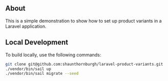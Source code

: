 ## About

This is a simple demonstration to show how to set up product variants in a Laravel application.

## Local Development

To build locally, use the following commands:

```bash
git clone git@github.com:shaunthornburgh/laravel-product-variants.git
./vendor/bin/sail up
./vendor/bin/sail migrate --seed
```

